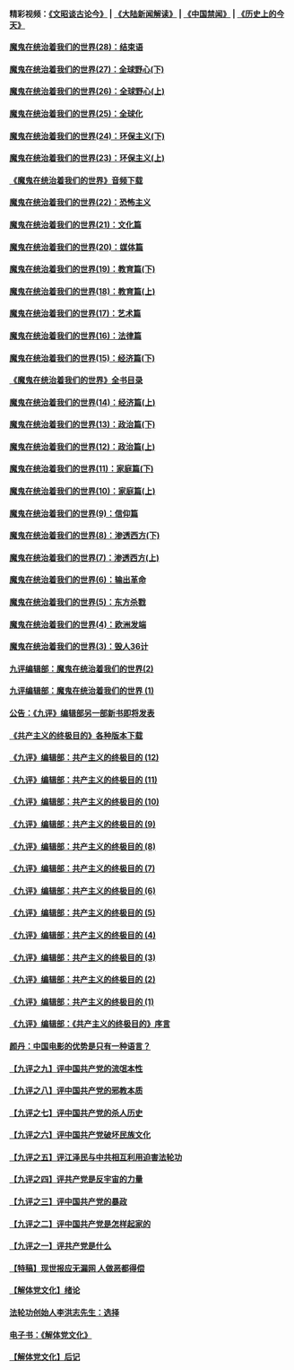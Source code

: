 #### 精彩视频：[《文昭谈古论今》](https://github.com/gfw-breaker/wenzhao/blob/master/README.md?t=01181531) | [《大陆新闻解读》](https://github.com/gfw-breaker/ntdtv-comedy/blob/master/README.md?t=01181531) | [《中国禁闻》](https://github.com/gfw-breaker/ntdtv-news/blob/master/README.md?t=01181531) | [《历史上的今天》](https://github.com/gfw-breaker/today-in-history/blob/master/README.md?t=01181531) 

#### [魔鬼在统治着我们的世界(28)：结束语](../pages/nsc422/n10936246.md?t=01181531) 

#### [魔鬼在统治着我们的世界(27)：全球野心(下)](../pages/nsc422/n10928319.md?t=01181531) 

#### [魔鬼在统治着我们的世界(26)：全球野心(上)](../pages/nsc422/n10900318.md?t=01181531) 

#### [魔鬼在统治着我们的世界(25)：全球化](../pages/nsc422/n10788205.md?t=01181531) 

#### [魔鬼在统治着我们的世界(24)：环保主义(下)](../pages/nsc422/n10695307.md?t=01181531) 

#### [魔鬼在统治着我们的世界(23)：环保主义(上)](../pages/nsc422/n10688613.md?t=01181531) 

#### [《魔鬼在统治着我们的世界》音频下载](../pages/nsc422/n10635553.md?t=01181531) 

#### [魔鬼在统治着我们的世界(22)：恐怖主义](../pages/nsc422/n10614727.md?t=01181531) 

#### [魔鬼在统治着我们的世界(21)：文化篇](../pages/nsc422/n10597706.md?t=01181531) 

#### [魔鬼在统治着我们的世界(20)：媒体篇](../pages/nsc422/n10586579.md?t=01181531) 

#### [魔鬼在统治着我们的世界(19)：教育篇(下)](../pages/nsc422/n10564808.md?t=01181531) 

#### [魔鬼在统治着我们的世界(18)：教育篇(上)](../pages/nsc422/n10526970.md?t=01181531) 

#### [魔鬼在统治着我们的世界(17)：艺术篇](../pages/nsc422/n10499093.md?t=01181531) 

#### [魔鬼在统治着我们的世界(16)：法律篇](../pages/nsc422/n10485969.md?t=01181531) 

#### [魔鬼在统治着我们的世界(15)：经济篇(下)](../pages/nsc422/n10469975.md?t=01181531) 

#### [《魔鬼在统治着我们的世界》全书目录](../pages/nsc422/n10464261.md?t=01181531) 

#### [魔鬼在统治着我们的世界(14)：经济篇(上)](../pages/nsc422/n10457370.md?t=01181531) 

#### [魔鬼在统治着我们的世界(13)：政治篇(下)](../pages/nsc422/n10448270.md?t=01181531) 

#### [魔鬼在统治着我们的世界(12)：政治篇(上)](../pages/nsc422/n10444576.md?t=01181531) 

#### [魔鬼在统治着我们的世界(11)：家庭篇(下)](../pages/nsc422/n10440961.md?t=01181531) 

#### [魔鬼在统治着我们的世界(10)：家庭篇(上)](../pages/nsc422/n10435448.md?t=01181531) 

#### [魔鬼在统治着我们的世界(9)：信仰篇](../pages/nsc422/n10432159.md?t=01181531) 

#### [魔鬼在统治着我们的世界(8)：渗透西方(下)](../pages/nsc422/n10429603.md?t=01181531) 

#### [魔鬼在统治着我们的世界(7)：渗透西方(上)](../pages/nsc422/n10426013.md?t=01181531) 

#### [魔鬼在统治着我们的世界(6)：输出革命](../pages/nsc422/n10421536.md?t=01181531) 

#### [魔鬼在统治着我们的世界(5)：东方杀戮](../pages/nsc422/n10417707.md?t=01181531) 

#### [魔鬼在统治着我们的世界(4)：欧洲发端](../pages/nsc422/n10414890.md?t=01181531) 

#### [魔鬼在统治着我们的世界(3)：毁人36计](../pages/nsc422/n10411583.md?t=01181531) 

#### [九评编辑部：魔鬼在统治着我们的世界(2)](../pages/nsc422/n10410036.md?t=01181531) 

#### [九评编辑部：魔鬼在统治着我们的世界 (1)](../pages/nsc422/n10406825.md?t=01181531) 

#### [公告：《九评》编辑部另一部新书即将发表](../pages/nsc422/n10405104.md?t=01181531) 

#### [《共产主义的终极目的》各种版本下载](../pages/nsc422/n10022138.md?t=01181531) 

#### [《九评》编辑部：共产主义的终极目的 (12)](../pages/nsc422/n9933272.md?t=01181531) 

#### [《九评》编辑部：共产主义的终极目的 (11)](../pages/nsc422/n9924973.md?t=01181531) 

#### [《九评》编辑部：共产主义的终极目的 (10)](../pages/nsc422/n9920883.md?t=01181531) 

#### [《九评》编辑部：共产主义的终极目的 (9)](../pages/nsc422/n9916363.md?t=01181531) 

#### [《九评》编辑部：共产主义的终极目的 (8)](../pages/nsc422/n9912488.md?t=01181531) 

#### [《九评》编辑部：共产主义的终极目的 (7)](../pages/nsc422/n9901176.md?t=01181531) 

#### [《九评》编辑部：共产主义的终极目的 (6)](../pages/nsc422/n9899359.md?t=01181531) 

#### [《九评》编辑部：共产主义的终极目的 (5)](../pages/nsc422/n9893174.md?t=01181531) 

#### [《九评》编辑部：共产主义的终极目的 (4)](../pages/nsc422/n9891246.md?t=01181531) 

#### [《九评》编辑部：共产主义的终极目的 (3)](../pages/nsc422/n9879879.md?t=01181531) 

#### [《九评》编辑部：共产主义的终极目的 (2)](../pages/nsc422/n9876205.md?t=01181531) 

#### [《九评》编辑部：共产主义的终极目的 (1)](../pages/nsc422/n9865857.md?t=01181531) 

#### [《九评》编辑部：《共产主义的终极目的》序言](../pages/nsc422/n9862666.md?t=01181531) 

#### [颜丹：中国电影的优势是只有一种语言？](../pages/nsc422/n9583062.md?t=01181531) 

#### [【九评之九】评中国共产党的流氓本性](../pages/nsc422/n737542.md?t=01181531) 

#### [【九评之八】评中国共产党的邪教本质](../pages/nsc422/n735942.md?t=01181531) 

#### [【九评之七】评中国共产党的杀人历史](../pages/nsc422/n733806.md?t=01181531) 

#### [【九评之六】评中国共产党破坏民族文化](../pages/nsc422/n731667.md?t=01181531) 

#### [【九评之五】评江泽民与中共相互利用迫害法轮功](../pages/nsc422/n730058.md?t=01181531) 

#### [【九评之四】评共产党是反宇宙的力量](../pages/nsc422/n727814.md?t=01181531) 

#### [【九评之三】评中国共产党的暴政](../pages/nsc422/n725597.md?t=01181531) 

#### [【九评之二】评中国共产党是怎样起家的](../pages/nsc422/n723946.md?t=01181531) 

#### [【九评之一】评共产党是什么](../pages/nsc422/n722529.md?t=01181531) 

#### [【特稿】现世报应无漏网 人做恶都得偿](../pages/nsc422/n4215167.md?t=01181531) 

#### [【解体党文化】绪论](../pages/nsc422/n1449356.md?t=01181531) 

#### [法轮功创始人李洪志先生：选择](../pages/nsc422/n3580738.md?t=01181531) 

#### [电子书：《解体党文化》](../pages/nsc422/n1573484.md?t=01181531) 

#### [【解体党文化】后记](../pages/nsc422/n1531999.md?t=01181531) 

